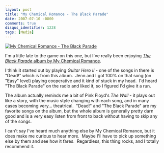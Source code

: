 ```yaml
---
layout: post
title: "My Chemical Romance - The Black Parade"
date: 2007-07-10 -0800
comments: true
disqus_identifier: 1228
tags: [Media]
---
```

[![My Chemical Romance - The Black
Parade](http://g-ec2.images-amazon.com/images/I/313S2AyMEyL._AA160_.jpg)](http://www.amazon.com/gp/product/B000I5Y8ZU?ie=UTF8&tag=mhsvortex&linkCode=as2&camp=1789&creative=9325&creativeASIN=B000I5Y8ZU)

I'm a little late to the game on this one, but I've really been enjoying
[*The Black Parade* album by My Chemical
Romance](http://www.amazon.com/gp/product/B000I5Y8ZU?ie=UTF8&tag=mhsvortex&amp;linkCode=as2&camp=1789&creative=9325&creativeASIN=B000I5Y8ZU).

I think it started out by playing *Guitar Hero II* - one of the songs in
there is "Dead!" which is from this album.  Jenn and I got 100% on that
song (on "Easy" level) playing cooperative and it kind of stuck in my
head.  I'd heard "The Black Parade" on the radio and liked it, so I
figured I'd give it a run.

The album actually reminds me a bit of Pink Floyd's *The Wall* - it
plays out like a story, with the music style changing with each song,
and in many cases becoming very... theatrical.  "Dead!" and "The Black
Parade" are my favorite songs on the album, but the whole album is
generally pretty darn good and is a very easy listen from front to back
without having to skip any of the songs.

I can't say I've heard much anything else by My Chemical Romance, but it
does make me curious to hear more.  Maybe I'll have to pick up something
else by them and see how it fares.  Regardless, this thing rocks, and I
totally recommend it.

